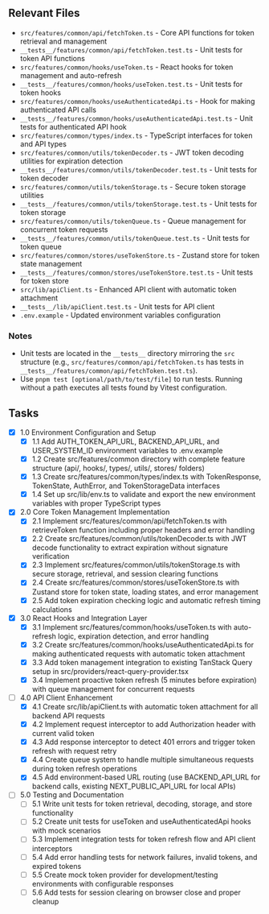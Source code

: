 ## Relevant Files

- `src/features/common/api/fetchToken.ts` - Core API functions for token retrieval and management
- `__tests__/features/common/api/fetchToken.test.ts` - Unit tests for token API functions
- `src/features/common/hooks/useToken.ts` - React hooks for token management and auto-refresh
- `__tests__/features/common/hooks/useToken.test.ts` - Unit tests for token hooks
- `src/features/common/hooks/useAuthenticatedApi.ts` - Hook for making authenticated API calls
- `__tests__/features/common/hooks/useAuthenticatedApi.test.ts` - Unit tests for authenticated API hook
- `src/features/common/types/index.ts` - TypeScript interfaces for token and API types
- `src/features/common/utils/tokenDecoder.ts` - JWT token decoding utilities for expiration detection
- `__tests__/features/common/utils/tokenDecoder.test.ts` - Unit tests for token decoder
- `src/features/common/utils/tokenStorage.ts` - Secure token storage utilities
- `__tests__/features/common/utils/tokenStorage.test.ts` - Unit tests for token storage
- `src/features/common/utils/tokenQueue.ts` - Queue management for concurrent token requests
- `__tests__/features/common/utils/tokenQueue.test.ts` - Unit tests for token queue
- `src/features/common/stores/useTokenStore.ts` - Zustand store for token state management
- `__tests__/features/common/stores/useTokenStore.test.ts` - Unit tests for token store
- `src/lib/apiClient.ts` - Enhanced API client with automatic token attachment
- `__tests__/lib/apiClient.test.ts` - Unit tests for API client
- `.env.example` - Updated environment variables configuration

### Notes

- Unit tests are located in the `__tests__` directory mirroring the `src` structure (e.g., `src/features/common/api/fetchToken.ts` has tests in `__tests__/features/common/api/fetchToken.test.ts`).
- Use `pnpm test [optional/path/to/test/file]` to run tests. Running without a path executes all tests found by Vitest configuration.

## Tasks

- [x] 1.0 Environment Configuration and Setup
  - [x] 1.1 Add AUTH_TOKEN_API_URL, BACKEND_API_URL, and USER_SYSTEM_ID environment variables to .env.example
  - [x] 1.2 Create src/features/common directory with complete feature structure (api/, hooks/, types/, utils/, stores/ folders)
  - [x] 1.3 Create src/features/common/types/index.ts with TokenResponse, TokenState, AuthError, and TokenStorageData interfaces
  - [x] 1.4 Set up src/lib/env.ts to validate and export the new environment variables with proper TypeScript types
- [x] 2.0 Core Token Management Implementation
  - [x] 2.1 Implement src/features/common/api/fetchToken.ts with retrieveToken function including proper headers and error handling
  - [x] 2.2 Create src/features/common/utils/tokenDecoder.ts with JWT decode functionality to extract expiration without signature verification
  - [x] 2.3 Implement src/features/common/utils/tokenStorage.ts with secure storage, retrieval, and session clearing functions
  - [x] 2.4 Create src/features/common/stores/useTokenStore.ts with Zustand store for token state, loading states, and error management
  - [x] 2.5 Add token expiration checking logic and automatic refresh timing calculations
- [x] 3.0 React Hooks and Integration Layer
  - [x] 3.1 Implement src/features/common/hooks/useToken.ts with auto-refresh logic, expiration detection, and error handling
  - [x] 3.2 Create src/features/common/hooks/useAuthenticatedApi.ts for making authenticated requests with automatic token attachment
  - [x] 3.3 Add token management integration to existing TanStack Query setup in src/providers/react-query-provider.tsx
  - [x] 3.4 Implement proactive token refresh (5 minutes before expiration) with queue management for concurrent requests
- [ ] 4.0 API Client Enhancement
  - [x] 4.1 Create src/lib/apiClient.ts with automatic token attachment for all backend API requests
  - [x] 4.2 Implement request interceptor to add Authorization header with current valid token
  - [x] 4.3 Add response interceptor to detect 401 errors and trigger token refresh with request retry
  - [x] 4.4 Create queue system to handle multiple simultaneous requests during token refresh operations
  - [x] 4.5 Add environment-based URL routing (use BACKEND_API_URL for backend calls, existing NEXT_PUBLIC_API_URL for local APIs)
- [ ] 5.0 Testing and Documentation
  - [ ] 5.1 Write unit tests for token retrieval, decoding, storage, and store functionality
  - [ ] 5.2 Create unit tests for useToken and useAuthenticatedApi hooks with mock scenarios
  - [ ] 5.3 Implement integration tests for token refresh flow and API client interceptors
  - [ ] 5.4 Add error handling tests for network failures, invalid tokens, and expired tokens
  - [ ] 5.5 Create mock token provider for development/testing environments with configurable responses
  - [ ] 5.6 Add tests for session clearing on browser close and proper cleanup
